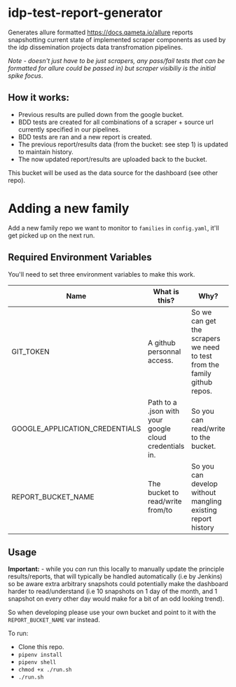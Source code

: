 
# idp-test-report-generator

Generates allure formatted https://docs.qameta.io/allure reports snapshotting current state of implemented scraper components as used by the idp dissemination projects data transfromation pipelines.

_Note - doesn't just have to be just scrapers, any pass/fail tests that can be formatted for allure could be passed in) but scraper visibiliy is the initial spike focus_.

## How it works:

- Previous results are pulled down from the google bucket.
- BDD tests are created for all combinations of a scraper + source url currently specified in our pipelines.
- BDD tests are ran and a new report is created.
- The previous report/results data (from the bucket: see step 1) is updated to maintain history.
- The now updated report/results are uploaded back to the bucket.

This bucket will be used as the data source for the dashboard (see other repo).


# Adding a new family

Add a new family repo we want to monitor to `families` in `config.yaml`, it'll get picked up on the next run.


## Required Environment Variables

You'll need to set three environment variables to make this work.


| Name    | What is this?  |  Why?  |
|---------|----------------|--------|
| GIT_TOKEN | A github personnal access. | So we can get the scrapers we need to test from the family github repos. |
| GOOGLE_APPLICATION_CREDENTIALS | Path to a .json with your google cloud credentials in. | So you can read/write to the bucket. |
| REPORT_BUCKET_NAME | The bucket to read/write from/to | So you can develop without mangling existing report history |


## Usage 

**Important:** - while you _can_ run this locally to manually update the principle results/reports, that will typically be handled automatically (i.e by Jenkins) so be aware extra arbitrary snapshots could potentially make the dashboard harder to read/understand (i.e 10 snapshots on 1 day of the month, and 1 snapshot on every other day would make for a bit of an odd looking trend). 

So when developing please use your own bucket and point to it with the `REPORT_BUCKET_NAME` var instead.

To run:

- Clone this repo.
- `pipenv install`
- `pipenv shell`
- `chmod +x ./run.sh`
- `./run.sh`
